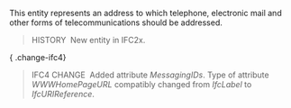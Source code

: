 ﻿This entity represents an address to which telephone, electronic mail and other forms of telecommunications should be addressed.

> HISTORY&nbsp; New entity in IFC2x.

{ .change-ifc4}
> IFC4 CHANGE&nbsp; Added attribute _MessagingIDs_. Type of attribute _WWWHomePageURL_ compatibly changed from _IfcLabel_ to _IfcURIReference_.

